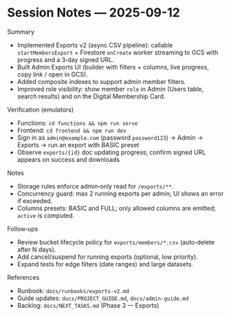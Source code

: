 # Session Notes — 2025-09-12

Summary
- Implemented Exports v2 (async CSV pipeline): callable `startMembersExport` + Firestore `onCreate` worker streaming to GCS with progress and a 3‑day signed URL.
- Built Admin Exports UI (builder with filters + columns, live progress, copy link / open in GCS).
- Added composite indexes to support admin member filters.
- Improved role visibility: show member `role` in Admin (Users table, search results) and on the Digital Membership Card.

Verification (emulators)
- Functions: `cd functions && npm run serve`
- Frontend: `cd frontend && npm run dev`
- Sign in as `admin@example.com` (password `password123`) → Admin → Exports → run an export with BASIC preset
- Observe `exports/{id}` doc updating progress; confirm signed URL appears on success and downloads

Notes
- Storage rules enforce admin‑only read for `/exports/**`.
- Concurrency guard: max 2 running exports per admin; UI shows an error if exceeded.
- Columns presets: BASIC and FULL; only allowed columns are emitted; `active` is computed.

Follow‑ups
- Review bucket lifecycle policy for `exports/members/*.csv` (auto‑delete after N days).
- Add cancel/suspend for running exports (optional, low priority).
- Expand tests for edge filters (date ranges) and large datasets.

References
- Runbook: `docs/runbooks/exports-v2.md`
- Guide updates: `docs/PROJECT_GUIDE.md`, `docs/admin-guide.md`
- Backlog: `docs/NEXT_TASKS.md` (Phase 3 — Exports)

